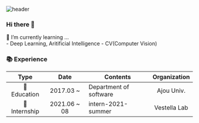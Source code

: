 

<!--
**ddiyoung-x4/ddiyoung-x4** is a ✨ _special_ ✨ repository because its `README.md` (this file) appears on your GitHub profile.

Here are some ideas to get you started:

- 🔭 I’m currently working on ...
- 🌱 I’m currently learning ...
- 👯 I’m looking to collaborate on ...
- 🤔 I’m looking for help with ...
- 💬 Ask me about ...
- 📫 How to reach me: ...
- 😄 Pronouns: ...
- ⚡ Fun fact: ...
-->

![header](https://capsule-render.vercel.app/api?type=transparent&color=auto&height=300&section=header&text=ddiyoung????%20&fontSize=90&fontColor=FF7F50&desc=Being%20curious&descSize=30&descAlignY=70&animation=twinkling)

### Hi there 👋

🌱 I’m currently learning ...  
    - Deep Learning, Aritificial Intelligence
    - CV(Computer Vision)


### 📚 Experience

|         Type          |       Date        | Contents                                  |  Organization   |
| :-------------------: | :---------------: | ----------------------------------------- | :-------------: |
|      🏫 Education      |     2017.03 ~     | Department of software                    | Ajou Univ. |
|      🏢 Internship      |     2021.06 ~ 08     | intern-2021-summer                    | Vestella Lab |
